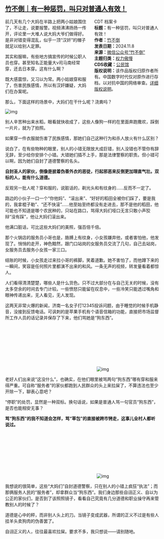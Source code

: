 <!--1731113666000-->
[竹不倒｜有一种惩罚，叫只对普通人有效！](https://chinadigitaltimes.net/chinese/712916.html)
------

<div style="width:42%;float:right;padding-left:20px"><div class="su-spoiler su-spoiler-style-fancy su-spoiler-icon-chevron-circle su-spoiler-closed" data-scroll-offset="0" data-anchor-in-url="no"><div class="su-spoiler-title" tabindex="0" role="button"><span class="su-spoiler-icon"></span>CDT 档案卡</div><div class="su-spoiler-content su-u-clearfix su-u-trim"><strong>标题：</strong>有一种惩罚，叫只对普通人有效！<br><strong>作者：</strong><a href="https://chinadigitaltimes.net/space/竹不倒" target="_blank">竹不倒</a><br><strong>发表日期：</strong>2024.11.8<br><strong>来源：</strong><a href="https://web.archive.org/web/https://mp.weixin.qq.com/s/sE_7VJVxgObIBjurHN9Dzw" target="_blank">微信公众号“竹不倒”</a><br><strong>主题归类：</strong><a href="https://chinadigitaltimes.net/space/权力傲慢" target="_blank">权力傲慢</a><br><strong>CDS收藏：</strong><a href="https://chinadigitaltimes.net/space/%E5%85%AC%E6%B0%91%E9%A6%86" target="_blank" rel="noopener">公民馆</a><br><strong>版权说明：</strong>该作品版权归原作者所有。中国数字时代仅对原作进行存档，以对抗中国的网络审查。<a href="https://chinadigitaltimes.net/chinese/copyright">详细版权说明</a>。</div></div></div><p>前几天有几个大妈在半路上把两小姑娘围住了，不让走，说要报警。视频沸沸扬扬一传开，评论里一大堆人说大妈大爷们做得好。是非对错变得混乱，似乎一顶“汉奸”的帽子就足以给别人定罪。</p><p>其实和服嘛，有些地方搞宣传的时候公职人员也穿。甚至知名正能量大v司马南经常穿，还去日本穿。这有什么啊？</p><p>既大感震惊，又习以为常。两小姑娘穿和服了，伤害民族感情，所以有汉奸嫌疑，大妈们在办案呢。</p><p>那么，下面这样的场景中，大妈们在干什么呢？浇粪吗？</p><p><img decoding="async" src="https://chinadigitaltimes.net/chinese/files/2024/11/post-712916-672eb2a2e10c1.png" alt="img"></p><p>别人辛苦种出来水稻，眼看就快收成了，这些人像狗一样的在里面奔跑撒欢，踩倒一片片，就为了拍照。</p><p>如果穿一件衣服就伤害了民族感情，那她们自己这种行为和杀人放火有什么区别？</p><p>说白了，在有些物种的眼里，别人的小错无限放大成巨错，别人没错也不管你有辞无辞，至少给你安排个小错。大错她们插不上手，那是法律警察的职责。但小错可以啊，因为她们自封了道德警察的名头。</p><p><strong>自封圣人的家伙，倒像是披着伪善外衣的恶徒，行起邪恶来反倒更加理直气壮。双标的人，能有什么道德。</strong></p><p>反观另一批人呢？穿和服的，说脏话的，剃光头和有纹身的……反而不一定了。</p><p>路边的小伙子一口一个“你他妈”、“滚出来”、“好好的稻田全被你们踩了，要是我的，我拿棍子勒”、“还不快滚”……他至始至终都没有走进去，那不是他的稻田，他可能也不知道是哪个农民种的，只站在路口，骂得大妈们哑口无言只敢小声狡辩“没有踩”，他让大妈们滚出来。</p><p>他满口脏话，可比这些大妈们的美照，强百倍千倍。</p><p>那个火锅店的服务员小哥也是，胳膊上有纹身，小女孩嫌弃他，或者害怕他，他发现了。悄悄的走开，神色黯然，跟门口站岗的女服务员交流了几句，自己去站岗，女服务员去服务小女孩一家三口。</p><p>结账的时候，小女孩走过来拉小哥的裤脚，笑着道歉。她不害怕了，而他蹲下来的一瞬间，笑容是任何照片里都演不出来的和风。一条无声的视频，转发量看着都惊人。</p><p>人们看得清清楚楚，哪些人是什么货色。只不过大部分在与自己无关的时候，没有太多空余的时间去专门计较。一些愤怒只能留在叹息中，一些冷笑只能透过嘴角和眼神传递出来，无人看见，无人发现。</p><p>这两天非常火爆的新闻，济南一名女子打12345投诉问题，由于睡觉的时候手机静音，没接到反馈电话。可讽刺的是苹果手机有个语音信箱的功能，直接把市场监督所工作人员的话记录并保存了下来，他们骂她是“狗东西”。</p><p><img decoding="async" src="data:image/svg+xml,%3Csvg%20xmlns='http://www.w3.org/2000/svg'%20viewBox='0%200%200%200'%3E%3C/svg%3E" alt="img" data-lazy-src="https://chinadigitaltimes.net/chinese/files/2024/11/post-712916-672eb2a2e8dd2.png"><noscript><img decoding="async" src="https://chinadigitaltimes.net/chinese/files/2024/11/post-712916-672eb2a2e8dd2.png" alt="img"></noscript></p><p>老好人们出来说“这没什么”，也确实，在他们眼里被骂两句“狗东西”哪有穿和服来得严重。可自称“服务者”的家伙都跑到人民群众的头上来拉屎了，不算违法也至少开除一下，聊表心意吧？</p><p>“停职”的处罚，显然是一种双标。换句话说，如果是普通人骂一句官员“狗东西”，是否也能相安无事？</p><p><strong>骂“狗东西”的我不知道会怎样，骂“草包”的直接被跨市铐走，这事儿全村人都听说过。</strong></p><p><img decoding="async" src="data:image/svg+xml,%3Csvg%20xmlns='http://www.w3.org/2000/svg'%20viewBox='0%200%200%200'%3E%3C/svg%3E" alt="img" data-lazy-src="https://chinadigitaltimes.net/chinese/files/2024/11/post-712916-672eb2a300e31.png"><noscript><img decoding="async" src="https://chinadigitaltimes.net/chinese/files/2024/11/post-712916-672eb2a300e31.png" alt="img"></noscript></p><p>我想说的很简单，这些“大妈们”自封道德警察，只在别人的小错上疯狂“执法”；而那俩服务人民的“服务者”，却拿群众当“狗东西”。我们身边那些自诩正义、自以为公正的家伙们，是否到了该照照镜子，看看自己究竟有几分道德和职业操守再来管教别人的时候了？</p><p>道德是心中的秤，而非别人头上的刀。当镜子变成武器，所谓的正义不过是有些人挂羊头卖狗肉的伪善罢了。</p><p>自诩正义的人，往往最喜欢拉屎。要求不多，我只想说——请别随地。</p><div class="addtoany_share_save_container addtoany_content addtoany_content_bottom"><div class="a2a_kit a2a_kit_size_32 addtoany_list" data-a2a-url="https://chinadigitaltimes.net/chinese/712916.html" data-a2a-title="竹不倒｜有一种惩罚，叫只对普通人有效！"><a class="a2a_button_facebook" href="https://www.addtoany.com/add_to/facebook?linkurl=https%3A%2F%2Fchinadigitaltimes.net%2Fchinese%2F712916.html&amp;linkname=%E7%AB%B9%E4%B8%8D%E5%80%92%EF%BD%9C%E6%9C%89%E4%B8%80%E7%A7%8D%E6%83%A9%E7%BD%9A%EF%BC%8C%E5%8F%AB%E5%8F%AA%E5%AF%B9%E6%99%AE%E9%80%9A%E4%BA%BA%E6%9C%89%E6%95%88%EF%BC%81" title="Facebook" rel="nofollow noopener" target="_blank"></a><a class="a2a_button_twitter" href="https://www.addtoany.com/add_to/twitter?linkurl=https%3A%2F%2Fchinadigitaltimes.net%2Fchinese%2F712916.html&amp;linkname=%E7%AB%B9%E4%B8%8D%E5%80%92%EF%BD%9C%E6%9C%89%E4%B8%80%E7%A7%8D%E6%83%A9%E7%BD%9A%EF%BC%8C%E5%8F%AB%E5%8F%AA%E5%AF%B9%E6%99%AE%E9%80%9A%E4%BA%BA%E6%9C%89%E6%95%88%EF%BC%81" title="Twitter" rel="nofollow noopener" target="_blank"></a><a class="a2a_button_telegram" href="https://www.addtoany.com/add_to/telegram?linkurl=https%3A%2F%2Fchinadigitaltimes.net%2Fchinese%2F712916.html&amp;linkname=%E7%AB%B9%E4%B8%8D%E5%80%92%EF%BD%9C%E6%9C%89%E4%B8%80%E7%A7%8D%E6%83%A9%E7%BD%9A%EF%BC%8C%E5%8F%AB%E5%8F%AA%E5%AF%B9%E6%99%AE%E9%80%9A%E4%BA%BA%E6%9C%89%E6%95%88%EF%BC%81" title="Telegram" rel="nofollow noopener" target="_blank"></a><a class="a2a_button_reddit" href="https://www.addtoany.com/add_to/reddit?linkurl=https%3A%2F%2Fchinadigitaltimes.net%2Fchinese%2F712916.html&amp;linkname=%E7%AB%B9%E4%B8%8D%E5%80%92%EF%BD%9C%E6%9C%89%E4%B8%80%E7%A7%8D%E6%83%A9%E7%BD%9A%EF%BC%8C%E5%8F%AB%E5%8F%AA%E5%AF%B9%E6%99%AE%E9%80%9A%E4%BA%BA%E6%9C%89%E6%95%88%EF%BC%81" title="Reddit" rel="nofollow noopener" target="_blank"></a><a class="a2a_button_whatsapp" href="https://www.addtoany.com/add_to/whatsapp?linkurl=https%3A%2F%2Fchinadigitaltimes.net%2Fchinese%2F712916.html&amp;linkname=%E7%AB%B9%E4%B8%8D%E5%80%92%EF%BD%9C%E6%9C%89%E4%B8%80%E7%A7%8D%E6%83%A9%E7%BD%9A%EF%BC%8C%E5%8F%AB%E5%8F%AA%E5%AF%B9%E6%99%AE%E9%80%9A%E4%BA%BA%E6%9C%89%E6%95%88%EF%BC%81" title="WhatsApp" rel="nofollow noopener" target="_blank"></a><a class="a2a_button_email" href="https://www.addtoany.com/add_to/email?linkurl=https%3A%2F%2Fchinadigitaltimes.net%2Fchinese%2F712916.html&amp;linkname=%E7%AB%B9%E4%B8%8D%E5%80%92%EF%BD%9C%E6%9C%89%E4%B8%80%E7%A7%8D%E6%83%A9%E7%BD%9A%EF%BC%8C%E5%8F%AB%E5%8F%AA%E5%AF%B9%E6%99%AE%E9%80%9A%E4%BA%BA%E6%9C%89%E6%95%88%EF%BC%81" title="Email" rel="nofollow noopener" target="_blank"></a><a class="a2a_button_copy_link" href="https://www.addtoany.com/add_to/copy_link?linkurl=https%3A%2F%2Fchinadigitaltimes.net%2Fchinese%2F712916.html&amp;linkname=%E7%AB%B9%E4%B8%8D%E5%80%92%EF%BD%9C%E6%9C%89%E4%B8%80%E7%A7%8D%E6%83%A9%E7%BD%9A%EF%BC%8C%E5%8F%AB%E5%8F%AA%E5%AF%B9%E6%99%AE%E9%80%9A%E4%BA%BA%E6%9C%89%E6%95%88%EF%BC%81" title="Copy Link" rel="nofollow noopener" target="_blank"></a><a class="a2a_dd addtoany_share_save addtoany_share" href="https://www.addtoany.com/share"></a></div></div>
